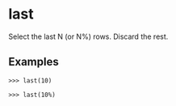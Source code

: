 # last

Select the last N (or N%) rows. Discard the rest.

## Examples

`>>> last(10)`

`>>> last(10%)`